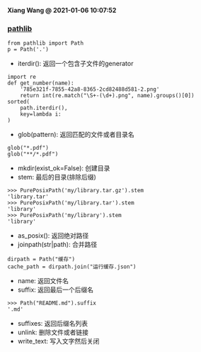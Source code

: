 **Xiang Wang @ 2021-01-06 10:07:52**


### [pathlib](https://docs.python.org/3/library/pathlib.html)
```
from pathlib import Path
p = Path('.')
```

* iterdir(): 返回一个包含子文件的generator
```
import re
def get_number(name):
    '785e321f-7855-42a8-8365-2cd82488d581-2.png'
    return int(re.match("\S+-(\d+).png", name).groups()[0])
sorted(
    path.iterdir(),
    key=lambda i: 
)
```
* glob(pattern): 返回匹配的文件或者目录名
```
glob("*.pdf")
glob("**/*.pdf")
```
* mkdir(exist_ok=False): 创建目录
* stem: 最后的目录(排除后缀)
```
>>> PurePosixPath('my/library.tar.gz').stem
'library.tar'
>>> PurePosixPath('my/library.tar').stem
'library'
>>> PurePosixPath('my/library').stem
'library'
```
* as_posix(): 返回绝对路径
* joinpath(str|path): 合并路径
```
dirpath = Path("缓存")
cache_path = dirpath.join("运行缓存.json")
```
* name: 返回文件名
* suffix: 返回最后一个后缀名
```
>>> Path("README.md").suffix
'.md'
```
* suffixes: 返回后缀名列表
* unlink: 删除文件或者链接
* write_text: 写入文字然后关闭
